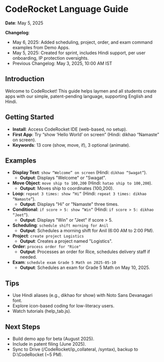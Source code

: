 # CodeRocket Language Guide

**Date**: May 5, 2025

**Changelog**:
- May 6, 2025: Added scheduling, project, order, and exam command examples from Demo Apps.
- May 5, 2025: Created for sprint, includes Hindi support, per user onboarding, IP protection oversights.
- Previous Changelog: May 3, 2025, 10:00 AM IST

## Introduction
Welcome to CodeRocket! This guide helps laymen and all students create apps with our simple, patent-pending language, supporting English and Hindi.

## Getting Started
- **Install**: Access CodeRocket IDE (web-based, no setup).  
- **First App**: Try “show ‘Hello World’ on screen” (Hindi: dikhao “Namaste” on screen).  
- **Keywords**: 13 core (show, move, if), 3 optional (animate).  

## Examples
- **Display Text**: `show “Welcome” on screen` (Hindi: `dikhao “Swagat”`).  
  - **Output**: Displays "Welcome" or "Swagat".  
- **Move Object**: `move ship to 100,200` (Hindi: `hatao ship to 100,200`).  
  - **Output**: Moves ship to coordinates (100,200).  
- **Loop**: `repeat 3 times: show “Hi”` (Hindi: `repeat 3 times: dikhao “Namaste”`).  
  - **Output**: Displays "Hi" or "Namaste" three times.  
- **Conditional**: `if score > 5: show “Win”` (Hindi: `if score > 5: dikhao “Jeet”`).  
  - **Output**: Displays "Win" or "Jeet" if score > 5.  
- **Scheduling**: `schedule shift morning for Anil`  
  - **Output**: Schedules a morning shift for Anil (6:00 AM to 2:00 PM).  
- **Project**: `create project Logistics`  
  - **Output**: Creates a project named "Logistics".  
- **Order**: `process order for "Rice"`  
  - **Output**: Processes an order for Rice, schedules delivery staff if needed.  
- **Exam**: `schedule exam Grade 5 Math on 2025-05-10`  
  - **Output**: Schedules an exam for Grade 5 Math on May 10, 2025.  

## Tips
- Use Hindi aliases (e.g., dikhao for show) with Noto Sans Devanagari font.  
- Explore icon-based coding for low-literacy users.  
- Watch tutorials (help_tab.js).  

## Next Steps
- Build demo app for beta (August 2025).  
- Include in patent filing (June 2025).  
- Sync to Drive (/CodeRocket/ip_collateral, /syntax), backup to D:\CodeRocket (~5 PM).  